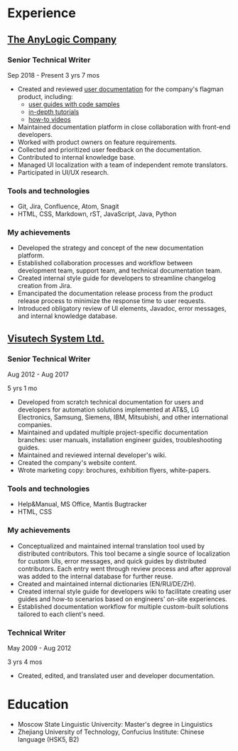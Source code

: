 # Experience

## [The AnyLogic Company](https://www.anylogic.com/)

### Senior Technical Writer

Sep 2018 - Present
3 yrs 7 mos

- Created and reviewed [user documentation](https://www.anylogic.help) for the company's flagman product, including:
    - [user guides with code samples](https://anylogic.help/library-reference-guides/material-handling-library/custom-routing.html)
    - [in-depth tutorials](https://anylogic.help/tutorials/material-handling/index.html)
    - [how-to videos](https://www.youtube.com/playlist?list=PLUJJN9tmVTj1czFMt9IKi6wge9GnmMTN3)
- Maintained documentation platform in close collaboration with front-end developers.
- Worked with product owners on feature requirements.
- Collected and prioritized user feedback on the documentation.
- Contributed to internal knowledge base.
- Managed UI localization with a team of independent remote translators.
- Participated in UI/UX research.


### Tools and technologies
- Git, Jira, Confluence, Atom, Snagit
- HTML, CSS, Markdown, rST, JavaScript, Java, Python

### My achievements
- Developed the strategy and concept of the new documentation platform.
- Established collaboration processes and workflow between development team, support team, and technical documentation team.
- Created internal style guide for developers to streamline changelog creation from Jira.
- Emancipated the documentation release process from the product release process to minimize the response time to user requests.
- Introduced obligatory review of UI elements, Javadoc, error messages, and internal knowledge database.

## [Visutech System Ltd.](https://visutechsystem.by/en)

### Senior Technical Writer

Aug 2012 - Aug 2017

5 yrs 1 mo

- Developed from scratch technical documentation for users and developers for automation solutions implemented at AT&S, LG Electronics, Samsung, Siemens, IBM, Mitsubishi, and other international companies.
- Maintained and updated multiple project-specific documentation branches: user manuals, installation engineer guides, troubleshooting guides.
- Maintained and reviewed internal developer's wiki.
- Created the company's website content.
- Wrote marketing copy: brochures, exhibition flyers, white-papers.

### Tools and technologies
- Help&Manual, MS Office, Mantis Bugtracker
- HTML, CSS

### My achievements
- Conceptualized and maintained internal translation tool used by distributed contributors. This tool became a single source of localization for custom UIs, error messages, and quick guides by distributed contributors. Each entry went through review process and after approval was added to the internal database for further reuse.
- Created and maintained internal dictionaries (EN/RU/DE/ZH).
- Created internal style guide for developers wiki to facilitate creating user guides and how-to scenarios based on engineers' on-site experiences.
- Established documentation workflow for multiple custom-built solutions tailored to each client's need.

### Technical Writer

May 2009 - Aug 2012

3 yrs 4 mos

- Created, edited, and translated user and developer documentation.

# Education

- Moscow State Linguistic Univercity: Master's degree in Linguistics
- Zhejiang University of Technology, Confucius Institute: Chinese language (HSK5, B2)
